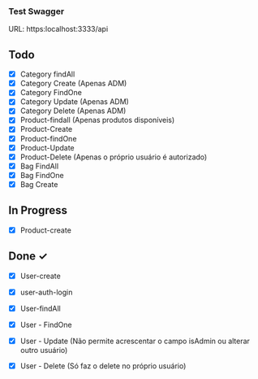 ### Test Swagger

URL:
https:localhost:3333/api

## Todo

- [x] Category findAll
- [x] Category Create (Apenas ADM)
- [x] Category FindOne
- [x] Category Update (Apenas ADM)
- [x] Category Delete (Apenas ADM)
- [x] Product-findall (Apenas produtos disponíveis)
- [x] Product-Create
- [x] Product-findOne
- [x] Product-Update
- [x] Product-Delete (Apenas o próprio usuário é autorizado)
- [x] Bag FindAll
- [x] Bag FindOne
- [x] Bag Create

## In Progress

- [x] Product-create

## Done ✓

- [x] User-create
- [x] user-auth-login
- [x] User-findAll
- [x] User - FindOne
- [x] User - Update (Não permite acrescentar o campo isAdmin ou alterar outro usuário)
- [x] User - Delete (Só faz o delete no próprio usuário)


